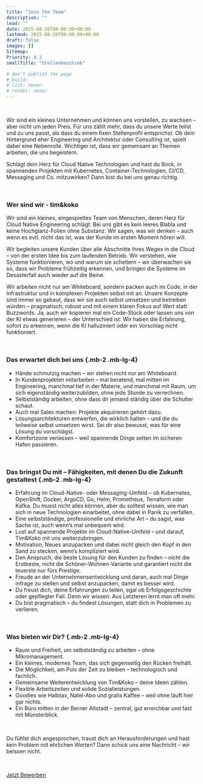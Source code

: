 ```yaml
---
title: "Join the Team"
description: ""
lead: ""
date: 2025-08-20T00:00:00+00:00
lastmod: 2025-08-20T00:00:00+00:00
draft: false
images: []
Sitemap:
Priority: 0.3
smallTitle: "Stellenbeschieb"

# don't publish the page
#_build:
# list: never
# render: never
---
```


&nbsp;

Wir sind ein kleines Unternehmen und können uns vorstellen, zu wachsen – aber nicht um jeden Preis. Für uns zählt mehr,
dass du unsere Werte teilst und zu uns passt, als dass du einem fixen Stellenprofil entsprichst. Ob dein Hintergrund
eher Engineering und Architektur oder Consulting ist, spielt dabei eine Nebenrolle. Wichtiger ist, dass wir gemeinsam
an Themen arbeiten, die uns begeistern.

Schlägt dein Herz für Cloud Native Technologien und hast du Bock, in spannenden Projekten mit Kubernetes,
Container-Technologien, CI/CD, Messaging und Co. mitzuwirken? Dann bist du bei uns genau richtig.

&nbsp;

### Wer sind wir - tim&koko

Wir sind ein kleines, eingespieltes Team von Menschen, deren Herz für Cloud Native Engineering schlägt.
Bei uns gibt es kein leeres Blabla und keine Hochglanz-Folien ohne Substanz. Wir sagen, was wir denken – auch wenn es
evtl. nicht das ist, was der Kunde im ersten Moment hören will.

Wir begleiten unsere Kunden über alle Abschnitte ihres Weges in die Cloud – von der ersten Idee bis zum laufenden
Betrieb. Wir verstehen, wie Systeme funktionieren, wo und warum sie scheitern – wir überwachen sie so, dass wir
Probleme frühzeitig erkennen, und bringen die Systeme im Desasterfall auch wieder auf die Beine.

Wir arbeiten nicht nur am Whiteboard, sondern packen auch im Code, in der Infrastruktur und in komplexen Projekten
selbst mit an. Unsere Konzepte sind immer so gebaut, dass wir sie auch selbst umsetzen und betreiben
würden – pragmatisch, robust und mit einem klaren Fokus auf Wert statt Buzzwords. Ja, auch wir kopieren mal ein
Code-Stück oder lassen uns von der KI etwas generieren – der Unterschied ist: Wir haben die Erfahrung, sofort zu
erkennen, wenn die KI halluziniert oder ein Vorschlag nicht funktioniert.

&nbsp;

### Das erwartet dich bei uns {.mb-2 .mb-lg-4}

- Hände schmutzig machen – wir stehen nicht nur am Whiteboard.
- In Kundenprojekten mitarbeiten – mal beratend, mal mitten im Engineering, manchmal tief in der Materie, und manchmal mit Raum, um sich eigenständig weiterzubilden, ohne jede Stunde zu verrechnen.
- Selbstständig arbeiten, ohne dass dir jemand ständig über die Schulter schaut.
- Auch mal Sales machen: Projekte akquirieren gehört dazu.
- Lösungsarchitekturen entwerfen, die wirklich halten – und die du teilweise selbst umsetzen wirst. Sei dir also bewusst, was für eine Lösung du vorschlägst.
- Komfortzone verlassen – weil spannende Dinge selten im sicheren Hafen passieren.

&nbsp;

### Das bringst Du mit – Fähigkeiten, mit denen Du die Zukunft gestaltest {.mb-2 .mb-lg-4}

- Erfahrung im Cloud-Native- oder Messaging-Umfeld – ob Kubernetes, OpenShift, Docker, ArgoCD, Go, Helm, Prometheus, Terraform oder Kafka. Du musst nicht alles können, aber du solltest wissen, wie man sich in neue Technologien einarbeitet, ohne dabei in Panik zu verfallen.
- Eine selbstständige, professionelle und ehrliche Art – du sagst, was Sache ist, auch wenn’s mal unbequem wird.
- Lust auf spannende Projekte im Cloud-Native-Umfeld – und darauf, Tim&Koko mit uns weiterzubringen.
- Motivation, Neues anzupacken und dabei nicht gleich den Kopf in den Sand zu stecken, wenn’s kompliziert wird.
- Den Anspruch, die beste Lösung für den Kunden zu finden – nicht die Erstbeste, nicht die Schöner-Wohnen-Variante und garantiert nicht die teuerste nur fürs Prestige.
- Freude an der Unternehmensentwicklung und daran, auch mal Dinge infrage zu stellen und selbst anzupacken, damit es besser wird.
- Du freust dich, deine Erfahrungen zu teilen, egal ob Erfolgsgeschichte oder gepflegter Fail. Denn wir wissen: Aus Letzteren lernt man oft mehr.
- Du bist pragmatisch – du findest Lösungen, statt dich in Problemen zu verlieren.

&nbsp;

### Was bieten wir Dir? {.mb-2 .mb-lg-4}

- Raum und Freiheit, um selbstständig zu arbeiten – ohne Mikromanagement.
- Ein kleines, modernes Team, das sich gegenseitig den Rücken freihält.
- Die Möglichkeit, am Puls der Zeit zu bleiben – technologisch und fachlich.
- Gemeinsame Weiterentwicklung von Tim&Koko – deine Ideen zählen.
- Flexible Arbeitszeiten und solide Sozialleistungen.
- Goodies wie Halbtax, Natel-Abo und gratis Kaffee – weil ohne läuft hier gar nichts.
- Ein Büro mitten in der Berner Altstadt – zentral, gut erreichbar und fast mit Münsterblick.

&nbsp;

Du fühlst dich angesprochen, traust dich an Herausforderungen und hast kein Problem mit ehrlichen Worten? Dann schick uns eine Nachricht – wir beissen nicht.

&nbsp;

<a class="btn btn-primary rounded-pill" href="mailto:hallo@tim-koko.ch">Jetzt Bewerben</a>
